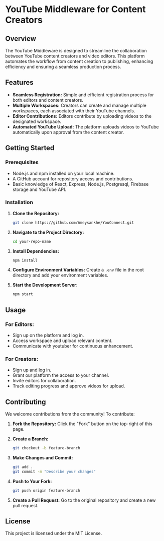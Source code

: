 # YouTube Middleware for Content Creators

## Overview
The YouTube Middleware is designed to streamline the collaboration between YouTube content creators and video editors. This platform automates the workflow from content creation to publishing, enhancing efficiency and ensuring a seamless production process.

## Features

- **Seamless Registration:** Simple and efficient registration process for both editors and content creators.
- **Multiple Workspaces:** Creators can create and manage multiple workspaces, each associated with their YouTube channels.
- **Editor Contributions:** Editors contribute by uploading videos to the designated workspace.
- **Automated YouTube Upload:** The platform uploads videos to YouTube automatically upon approval from the content creator.

## Getting Started

### Prerequisites
- Node.js and npm installed on your local machine.
- A GitHub account for repository access and contributions.
- Basic knowledge of React, Express, Node.js, Postgresql, Firebase storage and YouTube API.

### Installation

1. **Clone the Repository:**
    ```bash
    git clone https://github.com/Ameysankhe/YouConnect.git
    ```

2. **Navigate to the Project Directory:**
    ```bash
    cd your-repo-name
    ```

3. **Install Dependencies:**
    ```bash
    npm install
    ```

4. **Configure Environment Variables:**
   Create a `.env` file in the root directory and add your environment variables.

5. **Start the Development Server:**
    ```bash
    npm start
    ```

## Usage

### For Editors:
- Sign up on the platform and log in.
- Access workspace and upload relevant content.
- Communicate with youtuber for continuous enhancement.

### For Creators:
- Sign up and log in.
- Grant our platform the access to your channel.
- Invite editors for collaboration.
- Track editing progress and approve videos for upload.

## Contributing
We welcome contributions from the community! To contribute:

1. **Fork the Repository:**
   Click the "Fork" button on the top-right of this page.

2. **Create a Branch:**
    ```bash
    git checkout -b feature-branch
    ```

3. **Make Changes and Commit:**
    ```bash
    git add .
    git commit -m "Describe your changes"
    ```

4. **Push to Your Fork:**
    ```bash
    git push origin feature-branch
    ```

5. **Create a Pull Request:**
   Go to the original repository and create a new pull request.

## License
This project is licensed under the MIT License.

